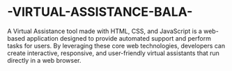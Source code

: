 # -VIRTUAL-ASSISTANCE-BALA-

 
A Virtual Assistance tool made with HTML, CSS, and JavaScript is a web-based application designed to provide automated support and perform tasks for users. By leveraging these core web technologies, developers can create interactive, responsive, and user-friendly virtual assistants that run directly in a web browser.
